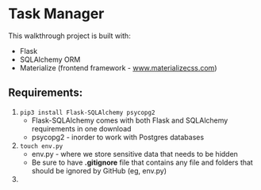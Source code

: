 # Task Manager

This walkthrough project is built with:     
* Flask
* SQLAlchemy ORM
* Materialize (frontend framework - www.materializecss.com)

## Requirements:
1. `pip3 install Flask-SQLAlchemy psycopg2`
    * Flask-SQLAlchemy comes with both Flask and SQLAlchemy requirements in one download
    * psycopg2 - inorder to work with Postgres databases
2. `touch env.py`
    * env.py - where we store sensitive data that needs to be hidden
    * Be sure to have **.gitignore** file that contains any file and folders that should be ignored by GitHub (eg, env.py)
3. 